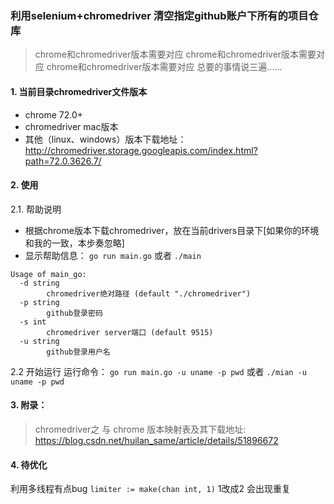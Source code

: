 ### 利用selenium+chromedriver 清空指定github账户下所有的项目仓库

> chrome和chromedriver版本需要对应
> chrome和chromedriver版本需要对应
> chrome和chromedriver版本需要对应
>总要的事情说三遍......

#### 1. 当前目录chromedriver文件版本
* chrome  72.0+
* chromedriver mac版本
* 其他（linux、windows）版本下载地址：http://chromedriver.storage.googleapis.com/index.html?path=72.0.3626.7/


#### 2. 使用
2.1. 帮助说明
* 根据chrome版本下载chromedriver，放在当前drivers目录下[如果你的环境和我的一致，本步奏忽略]
* 显示帮助信息： `go run main.go` 或者 `./main`
```shell
Usage of main_go:
  -d string
    	chromedriver绝对路径 (default "./chromedriver")
  -p string
    	github登录密码
  -s int
    	chromedriver server端口 (default 9515)
  -u string
    	github登录用户名
```

2.2 开始运行
运行命令： `go run main.go -u uname -p pwd`
或者 `./mian -u uname -p pwd`

#### 3. 附录：
> chromedriver之 与 chrome 版本映射表及其下载地址:
https://blog.csdn.net/huilan_same/article/details/51896672



#### 4. 待优化
利用多线程有点bug
`limiter := make(chan int, 1)`
1改成2 会出现重复